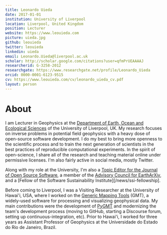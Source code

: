 ```yaml
---
title: Leonardo Uieda
date: 2017-01-01
institution: University of Liverpool
location: Liverpool, United Kingdom
position: Lecturer
website: https://www.leouieda.com
picture: uieda.jpg
github: leouieda
twitter: leouieda
linkedin: uieda
email: Leonardo.Uieda@liverpool.ac.uk
scholar: http://scholar.google.com/citations?user=qfmPrUEAAAAJ
researcherid: G-3258-2012
researchgate: https://www.researchgate.net/profile/Leonardo_Uieda
orcid: 0000-0001-6123-9515
cv: https://www.leouieda.com/cv/leonardo_uieda_cv.pdf
layout: person
---
```



# About

I am Lecturer in Geophysics at the
[Department of Earth, Ocean and Ecological Sciences](https://www.liverpool.ac.uk/environmental-sciences/staff/leonardo-uieda/)
of the University of Liverpool, UK.
My research focuses on inverse problems in potential field
geophysics with a heavy dose of open-source software development.
I do my best to bring more openness to the scientific process
and to train the next generation of scientists in the best practices of
reproducible computational experiments.
In the spirit of open-science,
I share all of the research and
teaching material online under permissive licenses.
I'm also fairly active in social media, mostly Twitter.

Along with my role at the University, I'm also a
[Topic Editor for the Journal of Open Source Software](https://joss.theoj.org/),
a member of the [Advisory Council for EarthArXiv](https://eartharxiv.org/),
and
a [Fellow of the Software Sustainability Institute][/news/ssi-fellowship].

Before coming to Liverpool, I was a Visiting Researcher at the University of
Hawai'i, USA, where I worked on the <a
href="https://www.generic-mapping-tools.org">Generic Mapping Tools</a> (GMT), a
widely-used software for processing and visualizing geophysical data. My main
contributions were the development of [PyGMT](https://www.pygmt.org) and
modernizing the team's development process (moving to GitHub, starting a
Discourse forum, setting up continuous-integration, etc). Prior to Hawai'i, I
worked for three years as Assistant Professor of Geophysics at the Universidade
do Estado do Rio de Janeiro, Brazil.
